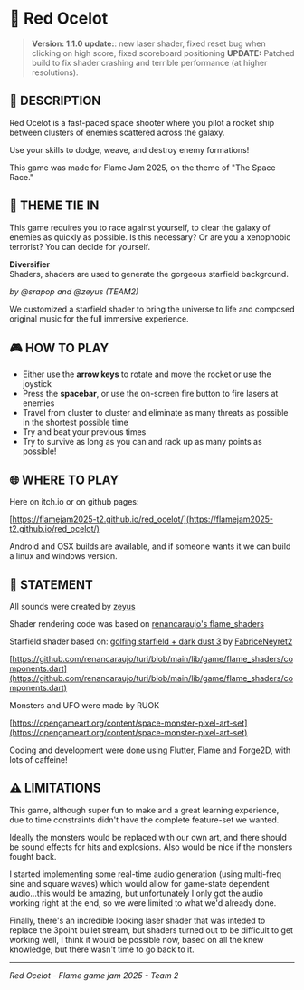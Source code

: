 # 🚀 Red Ocelot

> **Version: 1.1.0 update:**: new laser shader, fixed reset bug when clicking on high score, fixed scoreboard positioning
> **UPDATE:** Patched build to fix shader crashing and terrible performance (at higher resolutions).

## 📝 DESCRIPTION

Red Ocelot is a fast-paced space shooter where you pilot a rocket ship between clusters of enemies scattered across the galaxy.

Use your skills to dodge, weave, and destroy enemy formations!

This game was made for Flame Jam 2025, on the theme of "The Space Race."

## 🌠 THEME TIE IN

This game requires you to race against yourself, to clear the galaxy of enemies as quickly as possible. Is this necessary? Or are you a xenophobic terrorist? You can decide for yourself.

**Diversifier**  
Shaders, shaders are used to generate the gorgeous starfield background.

*by @srapop and @zeyus (TEAM2)*

We customized a starfield shader to bring the universe to life and composed original music for the full immersive experience.

## 🎮 HOW TO PLAY

- Either use the **arrow keys** to rotate and move the rocket or use the joystick
- Press the **spacebar**, or use the on-screen fire button to fire lasers at enemies
- Travel from cluster to cluster and eliminate as many threats as possible in the shortest possible time
- Try and beat your previous times
- Try to survive as long as you can and rack up as many points as possible!

## 🌐 WHERE TO PLAY

Here on itch.io or on github pages:

[https://flamejam2025-t2.github.io/red_ocelot/](https://flamejam2025-t2.github.io/red_ocelot/)

Android and OSX builds are available, and if someone wants it we can build a linux and windows version.

## 👏 STATEMENT

All sounds were created by [zeyus](https://soundcloud.com/zeyus)

Shader rendering code was based on [renancaraujo's flame_shaders](https://github.com/renancaraujo/turi/tree/main/lib/game/flame_shaders)

Starfield shader based on: [golfing starfield + dark dust 3](https://www.shadertoy.com/view/7dVGz1) by [FabriceNeyret2](https://www.shadertoy.com/user/FabriceNeyret2)

[https://github.com/renancaraujo/turi/blob/main/lib/game/flame_shaders/components.dart](https://github.com/renancaraujo/turi/blob/main/lib/game/flame_shaders/components.dart)

Monsters and UFO were made by RUOK

[https://opengameart.org/content/space-monster-pixel-art-set](https://opengameart.org/content/space-monster-pixel-art-set)

Coding and development were done using Flutter, Flame and Forge2D, with lots of caffeine!

## ⚠️ LIMITATIONS

This game, although super fun to make and a great learning experience, due to time constraints didn't have the complete feature-set we wanted.

Ideally the monsters would be replaced with our own art, and there should be sound effects for hits and explosions. Also would be nice if the monsters fought back.

I started implementing some real-time audio generation (using multi-freq sine and square waves) which would allow for game-state dependent audio...this would be amazing, but unfortunately I only got the audio working right at the end, so we were limited to what we'd already done.

Finally, there's an incredible looking laser shader that was inteded to replace the 3point bullet stream, but shaders turned out to be difficult to get working well, I think it would be possible now, based on all the knew knowledge, but there wasn't time to go back to it.

---

*Red Ocelot - Flame game jam 2025 - Team 2*
